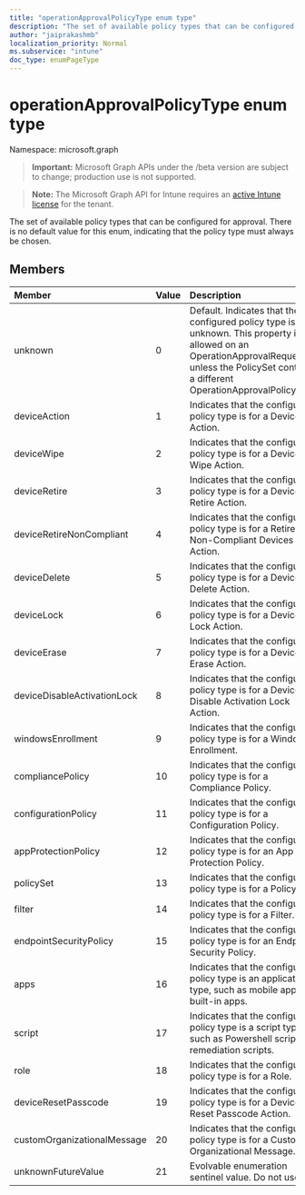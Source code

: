 ```yaml
---
title: "operationApprovalPolicyType enum type"
description: "The set of available policy types that can be configured for approval. There is no default value for this enum, indicating that the policy type must always be chosen."
author: "jaiprakashmb"
localization_priority: Normal
ms.subservice: "intune"
doc_type: enumPageType
---
```


# operationApprovalPolicyType enum type

Namespace: microsoft.graph

> **Important:** Microsoft Graph APIs under the /beta version are subject to change; production use is not supported.

> **Note:** The Microsoft Graph API for Intune requires an [active Intune license](https://go.microsoft.com/fwlink/?linkid=839381) for the tenant.

The set of available policy types that can be configured for approval. There is no default value for this enum, indicating that the policy type must always be chosen.

## Members
|Member|Value|Description|
|:---|:---|:---|
|unknown|0|Default. Indicates that the configured policy type is unknown. This property is not allowed on an OperationApprovalRequest unless the PolicySet contains a different OperationApprovalPolicyType.|
|deviceAction|1|Indicates that the configured policy type is for a Device Action.|
|deviceWipe|2|Indicates that the configured policy type is for a Device Wipe Action.|
|deviceRetire|3|Indicates that the configured policy type is for a Device Retire Action.|
|deviceRetireNonCompliant|4|Indicates that the configured policy type is for a Retire Non-Compliant Devices Action.|
|deviceDelete|5|Indicates that the configured policy type is for a Device Delete Action.|
|deviceLock|6|Indicates that the configured policy type is for a Device Lock Action.|
|deviceErase|7|Indicates that the configured policy type is for a Device Erase Action.|
|deviceDisableActivationLock|8|Indicates that the configured policy type is for a Device Disable Activation Lock Action.|
|windowsEnrollment|9|Indicates that the configured policy type is for a Windows Enrollment.|
|compliancePolicy|10|Indicates that the configured policy type is for a Compliance Policy.|
|configurationPolicy|11|Indicates that the configured policy type is for a Configuration Policy.|
|appProtectionPolicy|12|Indicates that the configured policy type is for an App Protection Policy.|
|policySet|13|Indicates that the configured policy type is for a Policy Set.|
|filter|14|Indicates that the configured policy type is for a Filter.|
|endpointSecurityPolicy|15|Indicates that the configured policy type is for an Endpoint Security Policy.|
|apps|16|Indicates that the configured policy type is an application type, such as mobile apps or built-in apps.|
|script|17|Indicates that the configured policy type is a script type, such as Powershell scripts or remediation scripts.|
|role|18|Indicates that the configured policy type is for a Role.|
|deviceResetPasscode|19|Indicates that the configured policy type is for a Device Reset Passcode Action.|
|customOrganizationalMessage|20|Indicates that the configured policy type is for a Custom Organizational Message.|
|unknownFutureValue|21|Evolvable enumeration sentinel value. Do not use.|